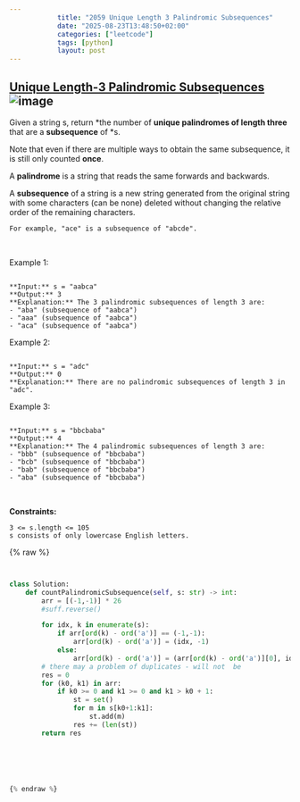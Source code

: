 ```yaml
---
            title: "2059 Unique Length 3 Palindromic Subsequences"
            date: "2025-08-23T13:48:50+02:00"
            categories: ["leetcode"]
            tags: [python]
            layout: post
---
```

            
## [Unique Length-3 Palindromic Subsequences](https://leetcode.com/problems/unique-length-3-palindromic-subsequences) ![image](https://img.shields.io/badge/Difficulty-Medium-orange)

Given a string s, return *the number of **unique palindromes of length three** that are a **subsequence** of *s.

Note that even if there are multiple ways to obtain the same subsequence, it is still only counted **once**.

A **palindrome** is a string that reads the same forwards and backwards.

A **subsequence** of a string is a new string generated from the original string with some characters (can be none) deleted without changing the relative order of the remaining characters.

	For example, "ace" is a subsequence of "abcde".

 

Example 1:

```

**Input:** s = "aabca"
**Output:** 3
**Explanation:** The 3 palindromic subsequences of length 3 are:
- "aba" (subsequence of "aabca")
- "aaa" (subsequence of "aabca")
- "aca" (subsequence of "aabca")

```

Example 2:

```

**Input:** s = "adc"
**Output:** 0
**Explanation:** There are no palindromic subsequences of length 3 in "adc".

```

Example 3:

```

**Input:** s = "bbcbaba"
**Output:** 4
**Explanation:** The 4 palindromic subsequences of length 3 are:
- "bbb" (subsequence of "bbcbaba")
- "bcb" (subsequence of "bbcbaba")
- "bab" (subsequence of "bbcbaba")
- "aba" (subsequence of "bbcbaba")

```

 

**Constraints:**

	3 <= s.length <= 105
	s consists of only lowercase English letters.

{% raw %}


```python


class Solution:
    def countPalindromicSubsequence(self, s: str) -> int:
        arr = [(-1,-1)] * 26
        #suff.reverse()

        for idx, k in enumerate(s):
            if arr[ord(k) - ord('a')] == (-1,-1):
                arr[ord(k) - ord('a')] = (idx, -1)
            else:
                arr[ord(k) - ord('a')] = (arr[ord(k) - ord('a')][0], idx)
        # there may a problem of duplicates - will not  be
        res = 0
        for (k0, k1) in arr:
            if k0 >= 0 and k1 >= 0 and k1 > k0 + 1:
                st = set()
                for m in s[k0+1:k1]:
                    st.add(m)
                res += (len(st))
        return res



        


{% endraw %}
```
